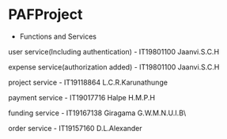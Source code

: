 # PAFProject

- Functions and Services


user service(Including authentication) - IT19801100 Jaanvi.S.C.H

expense service(authorization added) - IT19801100 Jaanvi.S.C.H

project service - IT19118864 L.C.R.Karunathunge

payment service - IT19017716 Halpe H.M.P.H

funding service - IT19167138 Giragama G.W.M.N.U.I.B\

order service - IT19157160 D.L.Alexander
